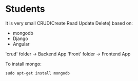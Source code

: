 # Students
It is very small CRUD(Create Read Update Delete) based on:
- mongodb
- Django
- Angular

'crud' folder -> Backend App
'Front' folder -> Frontend App

To install mongo:

    sudo apt-get install mongodb
